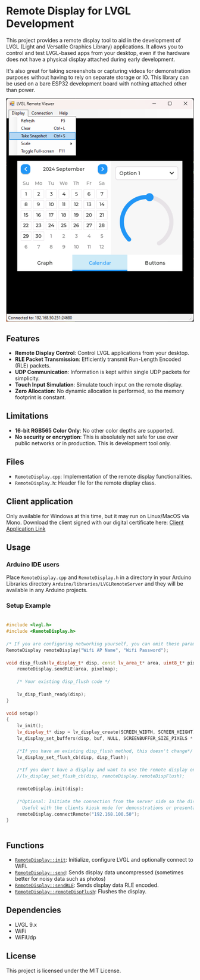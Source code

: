 # Remote Display for LVGL Development

This project provides a remote display tool to aid in the development of LVGL (Light and Versatile Graphics Library) applications. It allows you to control and test LVGL-based apps from your desktop, even if the hardware does not have a physical display attached during early development.

It's also great for taking screenshots or capturing videos for demonstration purposes without having to rely on separate storage or IO. This library can be used on a bare ESP32 development board with nothing attached other than power.

![Screenshot of the client interface](https://github.com/CubeCoders/LVGLRemoteServer/blob/main/ClientApp.png?raw=true)

## Features

- **Remote Display Control**: Control LVGL applications from your desktop.
- **RLE Packet Transmission**: Efficiently transmit Run-Length Encoded (RLE) packets.
- **UDP Communication**: Information is kept within single UDP packets for simplicity.
- **Touch Input Simulation**: Simulate touch input on the remote display.
- **Zero Allocation**: No dynamic allocation is performed, so the memory footprint is constant.

## Limitations

 - **16-bit RGB565 Color Only**: No other color depths are supported.
 - **No security or encryption**: This is absolutely not safe for use over public networks or in production. This is development tool only.

## Files

- `RemoteDisplay.cpp`: Implementation of the remote display functionalities.
- `RemoteDisplay.h`: Header file for the remote display class.

## Client application

Only available for Windows at this time, but it may run on Linux/MacOS via Mono. Download the client signed with our digital certificate here: [Client Application Link](https://downloads.cubecoders.com/LVGLRemote/Viewer_Signed.zip)

## Usage

### Arduino IDE users

Place `RemoteDisplay.cpp` and `RemoteDisplay.h` in a directory in your Arduino Libraries directory `Arduino/libraries/LVGLRemoteServer` and they will be available in any Arduino projects.

### Setup Example

```cpp

#include <lvgl.h>
#include <RemoteDisplay.h>

/* If you are configuring networking yourself, you can omit these parameters */
RemoteDisplay remoteDisplay("Wifi AP Name", "Wifi Password");

void disp_flush(lv_display_t* disp, const lv_area_t* area, uint8_t* pixelmap) {
    remoteDisplay.sendRLE(area, pixelmap);

    /* Your existing disp_flush code */

    lv_disp_flush_ready(disp);
}

void setup()
{
    lv_init();
    lv_display_t* disp = lv_display_create(SCREEN_WIDTH, SCREEN_HEIGHT);
    lv_display_set_buffers(disp, buf, NULL, SCREENBUFFER_SIZE_PIXELS * sizeof(lv_color_t), LV_DISPLAY_RENDER_MODE_PARTIAL);

    /*If you have an existing disp_flush method, this doesn't change*/
    lv_display_set_flush_cb(disp, disp_flush);

    /*If you don't have a display and want to use the remote display only, you can use its internal handler*/
    //lv_display_set_flush_cb(disp, remoteDisplay.remoteDispFlush);

    remoteDisplay.init(disp);

    /*Optional: Initiate the connection from the server side so the display is sent to a client immediately.
      Useful with the clients kiosk mode for demonstrations or presentations. */
    remoteDisplay.connectRemote("192.168.100.50");
}
    
```

## Functions

- [`RemoteDisplay::init`](RemoteDisplay.cpp): Initialize, configure LVGL and optionally connect to WiFi.
- [`RemoteDisplay::send`](RemoteDisplay.cpp): Sends display data uncompressed (sometimes better for noisy data such as photos)
- [`RemoteDisplay::sendRLE`](RemoteDisplay.cpp): Sends display data RLE encoded.
- [`RemoteDisplay::remoteDispFlush`](RemoteDisplay.cpp): Flushes the display.

## Dependencies

- LVGL 9.x
- WiFi
- WiFiUdp

## License

This project is licensed under the MIT License.
